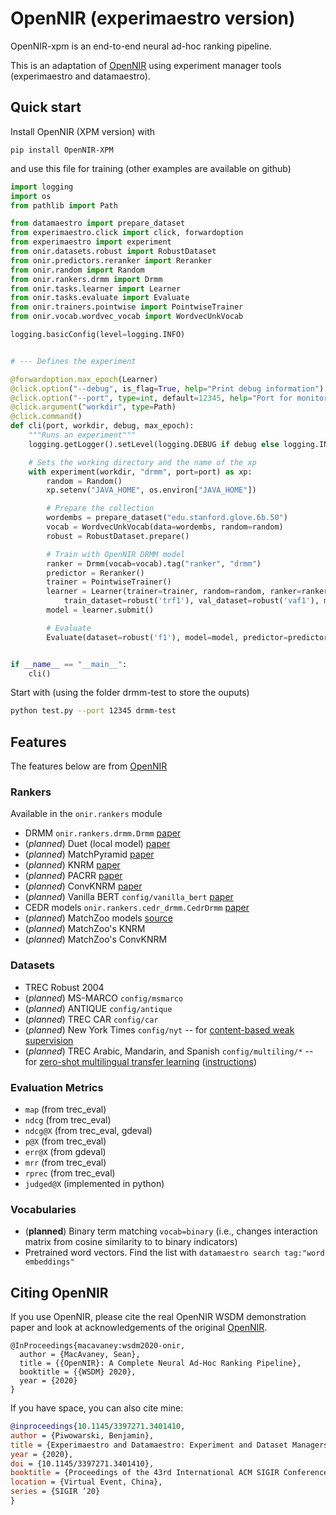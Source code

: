 # OpenNIR (experimaestro version)

OpenNIR-xpm is an end-to-end neural ad-hoc ranking pipeline.

This is an adaptation of [OpenNIR](https://github.com/Georgetown-IR-Lab/OpenNIR) using experiment manager tools (experimaestro and datamaestro).


## Quick start

Install OpenNIR (XPM version) with

```python3
pip install OpenNIR-XPM
```

and use this file for training (other examples are available on github)
```python
import logging
import os
from pathlib import Path

from datamaestro import prepare_dataset
from experimaestro.click import click, forwardoption
from experimaestro import experiment
from onir.datasets.robust import RobustDataset
from onir.predictors.reranker import Reranker
from onir.random import Random
from onir.rankers.drmm import Drmm
from onir.tasks.learner import Learner
from onir.tasks.evaluate import Evaluate
from onir.trainers.pointwise import PointwiseTrainer
from onir.vocab.wordvec_vocab import WordvecUnkVocab

logging.basicConfig(level=logging.INFO)


# --- Defines the experiment

@forwardoption.max_epoch(Learner)
@click.option("--debug", is_flag=True, help="Print debug information")
@click.option("--port", type=int, default=12345, help="Port for monitoring")
@click.argument("workdir", type=Path)
@click.command()
def cli(port, workdir, debug, max_epoch):
    """Runs an experiment"""
    logging.getLogger().setLevel(logging.DEBUG if debug else logging.INFO)

    # Sets the working directory and the name of the xp
    with experiment(workdir, "drmm", port=port) as xp:
        random = Random()
        xp.setenv("JAVA_HOME", os.environ["JAVA_HOME"])

        # Prepare the collection
        wordembs = prepare_dataset("edu.stanford.glove.6b.50")        
        vocab = WordvecUnkVocab(data=wordembs, random=random)
        robust = RobustDataset.prepare()

        # Train with OpenNIR DRMM model
        ranker = Drmm(vocab=vocab).tag("ranker", "drmm")
        predictor = Reranker()
        trainer = PointwiseTrainer()
        learner = Learner(trainer=trainer, random=random, ranker=ranker, valid_pred=predictor, 
            train_dataset=robust('trf1'), val_dataset=robust('vaf1'), max_epoch=max_epoch)
        model = learner.submit()

        # Evaluate
        Evaluate(dataset=robust('f1'), model=model, predictor=predictor).submit()


if __name__ == "__main__":
    cli()
```

Start with (using the folder drmm-test to store the ouputs)
```sh
python test.py --port 12345 drmm-test
```

## Features

The features below are from [OpenNIR](http://github.com/)
### Rankers

Available in the `onir.rankers` module

 - DRMM `onir.rankers.drmm.Drmm` [paper](https://arxiv.org/abs/1711.08611)
 - (*planned*) Duet (local model) [paper](https://arxiv.org/abs/1610.08136)
 - (*planned*) MatchPyramid  [paper](https://arxiv.org/abs/1606.04648)
 - (*planned*) KNRM [paper](https://arxiv.org/abs/1706.06613)
 - (*planned*) PACRR  [paper](https://arxiv.org/abs/1704.03940)
 - (*planned*) ConvKNRM  [paper](https://www.semanticscholar.org/paper/432b36c1bec275c2778c66f9897f9e02f7d8b579)
 - (*planned*) Vanilla BERT `config/vanilla_bert` [paper](https://arxiv.org/abs/1810.04805)
 - CEDR models `onir.rankers.cedr_drmm.CedrDrmm` [paper](https://arxiv.org/abs/1810.04805)
 - (*planned*) MatchZoo models [source](https://github.com/NTMC-Community/MatchZoo)
 - (*planned*) MatchZoo's KNRM 
 - (*planned*) MatchZoo's ConvKNRM 

### Datasets

 - TREC Robust 2004
 - (*planned*) MS-MARCO `config/msmarco`
 - (*planned*) ANTIQUE `config/antique`
 - (*planned*) TREC CAR `config/car`
 - (*planned*) New York Times `config/nyt` -- for [content-based weak supervision](https://arxiv.org/abs/1707.00189)
 - (*planned*) TREC Arabic, Mandarin, and Spanish `config/multiling/*` -- for [zero-shot multilingual transfer learning](https://arxiv.org/pdf/1912.13080.pdf) ([instructions](https://opennir.net/multilingual.html))

### Evaluation Metrics

 - `map` (from trec_eval)
 - `ndcg` (from trec_eval)
 - `ndcg@X` (from trec_eval, gdeval)
 - `p@X` (from trec_eval)
 - `err@X` (from gdeval)
 - `mrr` (from trec_eval)
 - `rprec` (from trec_eval)
 - `judged@X` (implemented in python)

### Vocabularies

 - (**planned**) Binary term matching `vocab=binary` (i.e., changes interaction matrix from cosine similarity to to binary indicators)
 - Pretrained word vectors. Find the list with `datamaestro search tag:"word embeddings"`

## Citing OpenNIR

If you use OpenNIR, please cite the real OpenNIR WSDM demonstration paper and
look at acknowledgements of the original [OpenNIR](https://github.com/Georgetown-IR-Lab/OpenNIR).

```
@InProceedings{macavaney:wsdm2020-onir,
  author = {MacAvaney, Sean},
  title = {{OpenNIR}: A Complete Neural Ad-Hoc Ranking Pipeline},
  booktitle = {{WSDM} 2020},
  year = {2020}
}
```

If you have space, you can also cite mine:

```bibtex
@inproceedings{10.1145/3397271.3401410,
author = {Piwowarski, Benjamin},
title = {Experimaestro and Datamaestro: Experiment and Dataset Managers (for IR)},
year = {2020},
doi = {10.1145/3397271.3401410},
booktitle = {Proceedings of the 43rd International ACM SIGIR Conference on Research and Development in Information Retrieval},
location = {Virtual Event, China},
series = {SIGIR ’20}
}
  

```
